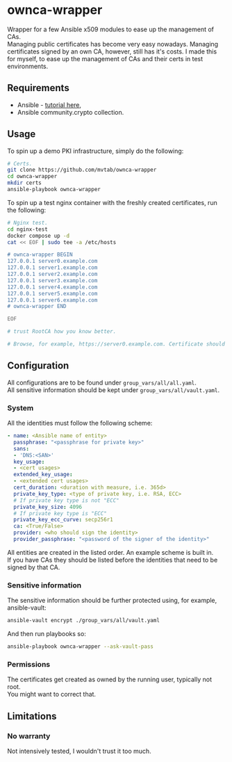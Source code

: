 # ownca-wrapper
Wrapper for a few Ansible x509 modules to ease up the management of CAs.  
Managing public certificates has become very easy nowadays. Managing certificates signed by an own CA, however, still has it's costs. I made this for myself, to ease up the management of CAs and their certs in test environments.

## Requirements
- Ansible - [tutorial here](https://docs.ansible.com/ansible/latest/installation_guide/intro_installation.html),
- Ansible community.crypto collection.

## Usage
To spin up a demo PKI infrastructure, simply do the following:
```bash
# Certs.
git clone https://github.com/mvtab/ownca-wrapper
cd ownca-wrapper
mkdir certs
ansible-playbook ownca-wrapper
```

To spin up a test nginx container with the freshly created certificates, run the following:
```bash
# Nginx test.
cd nginx-test
docker compose up -d
cat << EOF | sudo tee -a /etc/hosts

# ownca-wrapper BEGIN
127.0.0.1 server0.example.com
127.0.0.1 server1.example.com
127.0.0.1 server2.example.com
127.0.0.1 server3.example.com
127.0.0.1 server4.example.com
127.0.0.1 server5.example.com
127.0.0.1 server6.example.com
# ownca-wrapper END

EOF

# trust RootCA how you know better.

# Browse, for example, https://server0.example.com. Certificate should be instantly trusted and the connection secure.

```

## Configuration
All configurations are to be found under `group_vars/all/all.yaml`.  
All sensitive information should be kept under `group_vars/all/vault.yaml`.  

### System
All the identities must follow the following scheme:
```yaml
- name: <Ansible name of entity>
  passphrase: "<passphrase for private key>"
  sans:
  - 'DNS:<SAN>'
  key_usage:
  - <cert usages>
  extended_key_usage:
  - <extended cert usages>
  cert_duration: <duration with measure, i.e. 365d>
  private_key_type: <type of private key, i.e. RSA, ECC>
  # If private key type is not "ECC"
  private_key_size: 4096
  # If private key type is "ECC"
  private_key_ecc_curve: secp256r1
  ca: <True/False>
  provider: <who should sign the identity>
  provider_passphrase: "<password of the signer of the identity>"
```
All entities are created in the listed order. An example scheme is built in.  
If you have CAs they should be listed before the identities that need to be signed by that CA.  

### Sensitive information
The sensitive information should be further protected using, for example, ansible-vault:  
```bash
ansible-vault encrypt ./group_vars/all/vault.yaml
```
And then run playbooks so:  
```bash
ansible-playbook ownca-wrapper --ask-vault-pass
```

### Permissions
The certificates get created as owned by the running user, typically not root.  
You might want to correct that.  

## Limitations

### No warranty
Not intensively tested, I wouldn't trust it too much.

